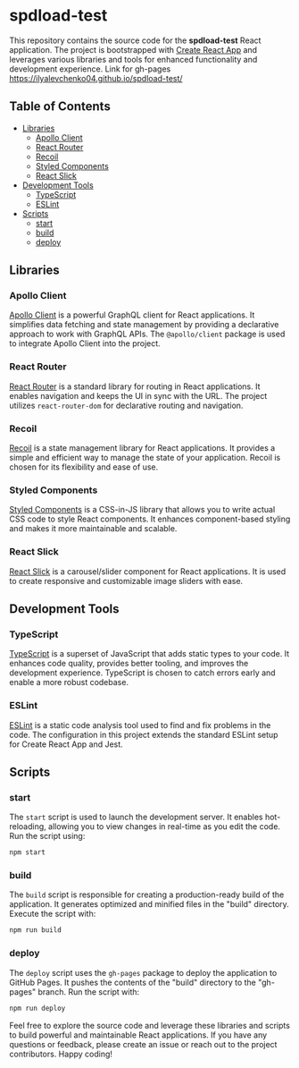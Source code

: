 # spdload-test

This repository contains the source code for the **spdload-test** React
application. The project is bootstrapped with
[Create React App](https://reactjs.org/docs/create-a-new-react-app.html) and
leverages various libraries and tools for enhanced functionality and development
experience.
Link for gh-pages https://ilyalevchenko04.github.io/spdload-test/

## Table of Contents

- [Libraries](#libraries)
  - [Apollo Client](#apollo-client)
  - [React Router](#react-router)
  - [Recoil](#recoil)
  - [Styled Components](#styled-components)
  - [React Slick](#react-slick)
- [Development Tools](#development-tools)
  - [TypeScript](#typescript)
  - [ESLint](#eslint)
- [Scripts](#scripts)
  - [start](#start)
  - [build](#build)
  - [deploy](#deploy)

## Libraries

### Apollo Client

[Apollo Client](https://www.apollographql.com/docs/react/) is a powerful GraphQL
client for React applications. It simplifies data fetching and state management
by providing a declarative approach to work with GraphQL APIs. The
`@apollo/client` package is used to integrate Apollo Client into the project.

### React Router

[React Router](https://reactrouter.com/) is a standard library for routing in
React applications. It enables navigation and keeps the UI in sync with the URL.
The project utilizes `react-router-dom` for declarative routing and navigation.

### Recoil

[Recoil](https://recoiljs.org/) is a state management library for React
applications. It provides a simple and efficient way to manage the state of your
application. Recoil is chosen for its flexibility and ease of use.

### Styled Components

[Styled Components](https://styled-components.com/) is a CSS-in-JS library that
allows you to write actual CSS code to style React components. It enhances
component-based styling and makes it more maintainable and scalable.

### React Slick

[React Slick](https://react-slick.neostack.com/) is a carousel/slider component
for React applications. It is used to create responsive and customizable image
sliders with ease.

## Development Tools

### TypeScript

[TypeScript](https://www.typescriptlang.org/) is a superset of JavaScript that
adds static types to your code. It enhances code quality, provides better
tooling, and improves the development experience. TypeScript is chosen to catch
errors early and enable a more robust codebase.

### ESLint

[ESLint](https://eslint.org/) is a static code analysis tool used to find and
fix problems in the code. The configuration in this project extends the standard
ESLint setup for Create React App and Jest.

## Scripts

### start

The `start` script is used to launch the development server. It enables
hot-reloading, allowing you to view changes in real-time as you edit the code.
Run the script using:

```bash
npm start
```

### build

The `build` script is responsible for creating a production-ready build of the
application. It generates optimized and minified files in the "build" directory.
Execute the script with:

```bash
npm run build
```

### deploy

The `deploy` script uses the `gh-pages` package to deploy the application to
GitHub Pages. It pushes the contents of the "build" directory to the "gh-pages"
branch. Run the script with:

```bash
npm run deploy
```

Feel free to explore the source code and leverage these libraries and scripts to
build powerful and maintainable React applications. If you have any questions or
feedback, please create an issue or reach out to the project contributors. Happy
coding!
